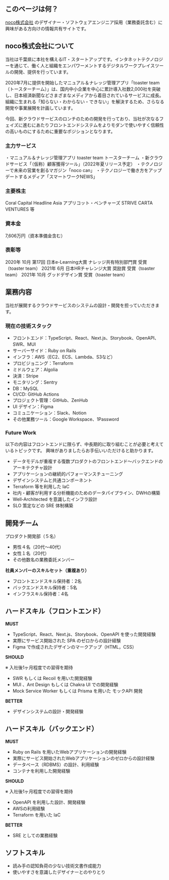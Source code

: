 ## このページは何？

[noco株式会社](https://about.toaster.how/) のデザイナー・ソフトウェアエンジニア採用（業務委託含む）に興味がある方向けの情報共有サイトです。


## noco株式会社について

当社は千葉県に本社を構えるIT・スタートアップです。インタネットテクノロジーを通じて、働く人と組織をエンパワーメントするデジタルワークプレイスツールの開発、提供を行っています。

2020年7月に提供を開始したマニュアル＆ナレッジ管理アプリ「toaster team（トースターチーム）」は、国内中小企業を中心に累計導入社数2,000社を突破し、日本経済新聞などさまざまなメディアから着目されているサービスに成長。組織に生まれる「知らない・わからない・できない」を解決するため、さらなる開発や事業展開を計画しています。

今回、新クラウドサービスのロンチのための開発を行っており、当社が次なるフェイズに進むにあたりフロントエンドシステムをよりモダンで使いやすく信頼性の高いものにするために重要なポジションとなります。


### 主力サービス
・マニュアル＆ナレッジ管理アプリ toaster team トースターチーム
・新クラウドサービス「（仮称）顧客獲得ツール」（2022年夏リリース予定）
・テクノロジーで未来の営業を創るマガジン「noco can」
・テクノロジーで働き方をアップデートするメディア「スマートワークNEWS」

### 主要株主
Coral Capital
Headline Asia
アプリコット・ベンチャーズ
STRIVE
CARTA VENTURES 等

### 資本金
7,606万円（資本準備金含む）

### 表彰等
2020年 10月 第17回 日本e-Learning大賞 ナレッジ共有特別部門賞 受賞（toaster team）
2021年 6月 日本HRチャレンジ大賞 奨励賞 受賞（toaster team）
2021年 10月 グッドデザイン賞 受賞（toaster team）

## 業務内容

当社が展開するクラウドサービスのシステムの設計・開発を担っていただきます。

### 現在の技術スタック
- フロントエンド：TypeScript、React、Next.js、Storybook、OpenAPI、SWR、MUI
- サーバーサイド：Ruby on Rails
- インフラ：AWS（EC2、ECS、Lambda、S3など）
- プロビジョニング：Terraform
- ミドルウェア：Algolia
- 決済：Stripe
- モニタリング：Sentry
- DB：MySQL
- CI/CD: GitHub Actions
- プロジェクト管理：GitHub、ZenHub
- UI デザイン：Figma
- コミュニケーション：Slack、Notion
- その他業務ツール：Google Workspace、1Password


### Future Work
以下の内容はフロントエンドに限らず、中長期的に取り組むことが必要と考えているトピックです。
興味がありましたらお手伝いいただけると助かります。

- データモデルが重複する復数プロダクトのフロントエンド〜バックエンドのアーキテクチャ設計
- アプリケーションの継続的パフォーマンスチューニング
- デザインシステムと共通コンポーネント
- Terraform 等を利用した IaC
- 社内・顧客が利用する分析機能のためのデータパイプライン、DWHの構築
- Well-Architected を意識したインフラ設計
- SLO 策定などの SRE 体制構築


## 開発チーム

プロダクト開発部（５名）
- 男性４名（20代～40代）
- 女性１名（20代）
- その他数名の業務委託メンバー

**社員メンバーのスキルセット（重複あり）**

- フロントエンドスキル保持者：2名
- バックエンドスキル保持者：5名
- インフラスキル保持者：4名


## ハードスキル（フロントエンド）

**MUST**

- TypeScript、React、Next.js、Storybook、OpenAPI を使った開発経験
- 実際にサービス開始された SPA のゼロからの設計経験
- Figma で作成されたデザインのマークアップ（HTML，CSS）

**SHOULD**

※ 入社後1ヶ月程度での習得を期待

- SWR もしくは Recoil を用いた開発経験
- MUI 、Ant Design もしくは Chakra UI での開発経験
- Mock Service Worker もしくは Prisma を用いた モックAPI 開発

**BETTER**

- デザインシステムの設計・開発経験


## ハードスキル（バックエンド）

**MUST**

- Ruby on Rails を用いたWebアプリケーションの開発経験
- 実際にサービス開始されたWebアプリケーションのゼロからの設計経験
- データベース（RDBMS）の設計、利用経験
- コンテナを利用した開発経験

**SHOULD**

※ 入社後1ヶ月程度での習得を期待

- OpenAPI を利用した設計、開発経験
- AWSの利用経験
- Terraform を用いた IaC

**BETTER**

- SRE としての業務経験

## ソフトスキル

- 読み手の認知負荷の少ない技術文書作成能力
- 使いやすさを意識したデザイナーとのやりとり
